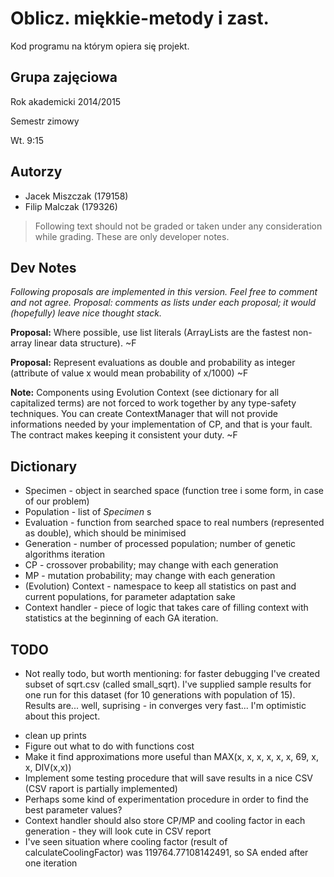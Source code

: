 Oblicz. miękkie-metody i zast.
==============================

Kod programu na którym opiera się projekt.

Grupa zajęciowa
---------------

Rok akademicki 2014/2015 

Semestr zimowy 

Wt. 9:15

Autorzy
-------

* Jacek Miszczak (179158)
* Filip Malczak (179326)

> Following text should not be graded or taken under any consideration while grading. These are only developer notes.

Dev Notes
---------

*Following proposals are implemented in this version. Feel free to comment and not agree. Proposal: comments as lists under
each proposal; it would (hopefully) leave nice thought stack.*

**Proposal:** Where possible, use list literals (ArrayLists are the fastest non-array linear data structure). ~F

**Proposal:** Represent evaluations as double and probability as integer (attribute of value x would mean probability of x/1000) ~F
 
**Note:** Components using Evolution Context (see dictionary for all capitalized terms) are not forced to work together 
    by any type-safety techniques. You can create ContextManager that will not provide informations needed by your 
    implementation of CP, and that is your fault. The contract makes keeping it consistent your duty. ~F  

Dictionary
----------

* Specimen - object in searched space (function tree i some form, in case of our problem)
* Population - list of _Specimen_ s
* Evaluation - function from searched space to real numbers (represented as double), which should be minimised
* Generation - number of processed population; number of genetic algorithms iteration
* CP - crossover probability; may change with each generation
* MP - mutation probability; may change with each generation
* (Evolution) Context - namespace to keep all statistics on past and current populations, for parameter adaptation sake
* Context handler - piece of logic that takes care of filling context with statistics at the beginning of each GA iteration.

TODO
----

* Not really todo, but worth mentioning: for faster debugging I've created subset of sqrt.csv (called small_sqrt). I've
    supplied sample results for one run for this dataset (for 10 generations with population of 15). Results are...
     well, suprising - in converges very fast... I'm optimistic about this project.

- clean up prints
- Figure out what to do with functions cost
- Make it find approximations more useful than MAX(x, x, x, x, x, x, 69, x, x, DIV(x,x))
- Implement some testing procedure that will save results in a nice CSV (CSV raport is partially implemented)
- Perhaps some kind of experimentation procedure in order to find the best parameter values?
- Context handler should also store CP/MP and cooling factor in each generation - they will look cute in CSV report
- I've seen situation where cooling factor (result of calculateCoolingFactor) was 119764.77108142491, so SA ended after one iteration
